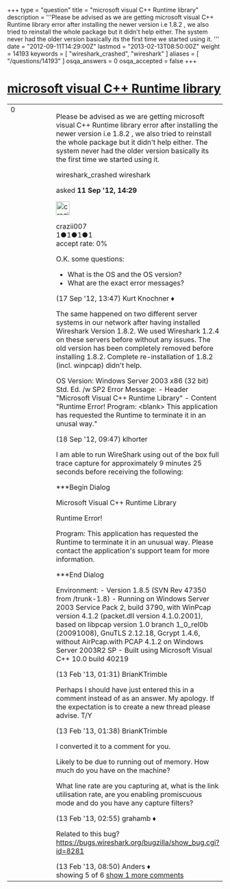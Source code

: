 +++
type = "question"
title = "microsoft visual C++ Runtime library"
description = '''Please be advised as we are getting microsoft visual C++ Runtime library error after installing the newer version i.e 1.8.2 , we also tried to reinstall the whole package but it didn&#x27;t help either. The system never had the older version basically its the first time we started using it. '''
date = "2012-09-11T14:29:00Z"
lastmod = "2013-02-13T08:50:00Z"
weight = 14193
keywords = [ "wireshark_crashed", "wireshark" ]
aliases = [ "/questions/14193" ]
osqa_answers = 0
osqa_accepted = false
+++

<div class="headNormal">

# [microsoft visual C++ Runtime library](/questions/14193/microsoft-visual-c-runtime-library)

</div>

<div id="main-body">

<div id="askform">

<table id="question-table" style="width:100%;"><colgroup><col style="width: 50%" /><col style="width: 50%" /></colgroup><tbody><tr class="odd"><td style="width: 30px; vertical-align: top"><div class="vote-buttons"><span id="post-14193-upvote" class="ajax-command post-vote up" rel="nofollow" title="I like this post (click again to cancel)"> </span><div id="post-14193-score" class="post-score" title="current number of votes">0</div><span id="post-14193-downvote" class="ajax-command post-vote down" rel="nofollow" title="I dont like this post (click again to cancel)"> </span> <span id="favorite-mark" class="ajax-command favorite-mark" rel="nofollow" title="mark/unmark this question as favorite (click again to cancel)"> </span><div id="favorite-count" class="favorite-count"></div></div></td><td><div id="item-right"><div class="question-body"><p>Please be advised as we are getting microsoft visual C++ Runtime library error after installing the newer version i.e 1.8.2 , we also tried to reinstall the whole package but it didn't help either. The system never had the older version basically its the first time we started using it.</p></div><div id="question-tags" class="tags-container tags"><span class="post-tag tag-link-wireshark_crashed" rel="tag" title="see questions tagged &#39;wireshark_crashed&#39;">wireshark_crashed</span> <span class="post-tag tag-link-wireshark" rel="tag" title="see questions tagged &#39;wireshark&#39;">wireshark</span></div><div id="question-controls" class="post-controls"></div><div class="post-update-info-container"><div class="post-update-info post-update-info-user"><p>asked <strong>11 Sep '12, 14:29</strong></p><img src="https://secure.gravatar.com/avatar/7254be90803e61a76ba781e584104027?s=32&amp;d=identicon&amp;r=g" class="gravatar" width="32" height="32" alt="crazii007&#39;s gravatar image" /><p><span>crazii007</span><br />
<span class="score" title="1 reputation points">1</span><span title="1 badges"><span class="badge1">●</span><span class="badgecount">1</span></span><span title="1 badges"><span class="silver">●</span><span class="badgecount">1</span></span><span title="1 badges"><span class="bronze">●</span><span class="badgecount">1</span></span><br />
<span class="accept_rate" title="Rate of the user&#39;s accepted answers">accept rate:</span> <span title="crazii007 has no accepted answers">0%</span></p></div></div><div id="comments-container-14193" class="comments-container"><span id="14337"></span><div id="comment-14337" class="comment"><div id="post-14337-score" class="comment-score"></div><div class="comment-text"><p>O.K. some questions:</p><ul><li>What is the OS and the OS version?</li><li>What are the exact error messages?</li></ul></div><div id="comment-14337-info" class="comment-info"><span class="comment-age">(17 Sep '12, 13:47)</span> <span class="comment-user userinfo">Kurt Knochner ♦</span></div></div><span id="14352"></span><div id="comment-14352" class="comment"><div id="post-14352-score" class="comment-score"></div><div class="comment-text"><p>The same happened on two different server systems in our network after having installed Wireshark Version 1.8.2. We used Wireshark 1.2.4 on these servers before without any issues. The old version has been completely removed before installing 1.8.2. Complete re-installation of 1.8.2 (incl. winpcap) didn't help.</p><p>OS Version: Windows Server 2003 x86 (32 bit) Std. Ed. /w SP2 Error Message: - Header "Microsoft Visual C++ Runtime Library" - Content "Runtime Error! Program: &lt;blank&gt; This application has requested the Runtime to terminate it in an unusal way."</p></div><div id="comment-14352-info" class="comment-info"><span class="comment-age">(18 Sep '12, 09:47)</span> <span class="comment-user userinfo">klhorter</span></div></div><span id="18577"></span><div id="comment-18577" class="comment"><div id="post-18577-score" class="comment-score"></div><div class="comment-text"><p>I am able to run WireShark using out of the box full trace capture for approximately 9 minutes 25 seconds before receiving the following:</p><p>***Begin Dialog</p><p>Microsoft Visual C++ Runtime Library</p><p>Runtime Error!</p><p>Program: This application has requested the Runtime to terminate it in an unusual way. Please contact the application's support team for more information.</p><p>***End Dialog</p><p>Environment: - Version 1.8.5 (SVN Rev 47350 from /trunk-1.8) - Running on Windows Server 2003 Service Pack 2, build 3790, with WinPcap version 4.1.2 (packet.dll version 4.1.0.2001), based on libpcap version 1.0 branch 1_0_rel0b (20091008), GnuTLS 2.12.18, Gcrypt 1.4.6, without AirPcap.with PCAP 4.1.2 on Windows Server 2003R2 SP - Built using Microsoft Visual C++ 10.0 build 40219</p></div><div id="comment-18577-info" class="comment-info"><span class="comment-age">(13 Feb '13, 01:31)</span> <span class="comment-user userinfo">BrianKTrimble</span></div></div><span id="18578"></span><div id="comment-18578" class="comment"><div id="post-18578-score" class="comment-score"></div><div class="comment-text"><p>Perhaps I should have just entered this in a comment instead of as an answer. My apology. If the expectation is to create a new thread please advise. T/Y</p></div><div id="comment-18578-info" class="comment-info"><span class="comment-age">(13 Feb '13, 01:38)</span> <span class="comment-user userinfo">BrianKTrimble</span></div></div><span id="18579"></span><div id="comment-18579" class="comment"><div id="post-18579-score" class="comment-score"></div><div class="comment-text"><p>I converted it to a comment for you.</p><p>Likely to be due to running out of memory. How much do you have on the machine?</p><p>What line rate are you capturing at, what is the link utilisation rate, are you enabling promiscuous mode and do you have any capture filters?</p></div><div id="comment-18579-info" class="comment-info"><span class="comment-age">(13 Feb '13, 02:55)</span> <span class="comment-user userinfo">grahamb ♦</span></div></div><span id="18596"></span><div id="comment-18596" class="comment not_top_scorer"><div id="post-18596-score" class="comment-score"></div><div class="comment-text"><p>Related to this bug? <a href="https://bugs.wireshark.org/bugzilla/show_bug.cgi?id=8281">https://bugs.wireshark.org/bugzilla/show_bug.cgi?id=8281</a></p></div><div id="comment-18596-info" class="comment-info"><span class="comment-age">(13 Feb '13, 08:50)</span> <span class="comment-user userinfo">Anders ♦</span></div></div></div><div id="comment-tools-14193" class="comment-tools"><span class="comments-showing"> showing 5 of 6 </span> <a href="#" class="show-all-comments-link">show 1 more comments</a></div><div class="clear"></div><div id="comment-14193-form-container" class="comment-form-container"></div><div class="clear"></div></div></td></tr></tbody></table>

</div>

</div>

